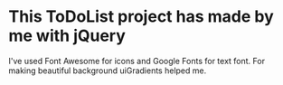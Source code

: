 # This ToDoList project has made by me with jQuery
I've used Font Awesome for icons and Google Fonts for text font.
For making beautiful background uiGradients helped me.
